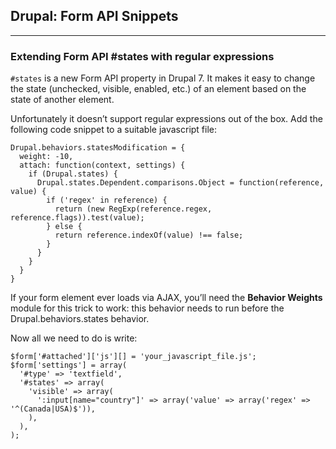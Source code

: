 ## Drupal: Form API Snippets
- - -

### Extending Form API #states with regular expressions
`#states` is a new Form API property in Drupal 7. It makes it easy to change the state (unchecked, visible, enabled, etc.) of an element based on the state of another element. 

Unfortunately it doesn’t support regular expressions out of the box. Add the following code snippet to a suitable javascript file:

    Drupal.behaviors.statesModification = {
      weight: -10, 
      attach: function(context, settings) { 
        if (Drupal.states) { 
          Drupal.states.Dependent.comparisons.Object = function(reference, value) { 
            if ('regex' in reference) { 
              return (new RegExp(reference.regex, reference.flags)).test(value); 
            } else { 
              return reference.indexOf(value) !== false; 
            }
          } 
        } 
      }
    }

If your form element ever loads via AJAX, you’ll need the __Behavior Weights__ module for this trick to work: this behavior needs to run before the Drupal.behaviors.states behavior.

Now all we need to do is write:

    $form['#attached']['js'][] = 'your_javascript_file.js';
    $form['settings'] = array(
      '#type' => 'textfield',
      '#states' => array(
        'visible' => array(
          ':input[name="country"]' => array('value' => array('regex' => '^(Canada|USA)$')),
        ),
      ),
    );
